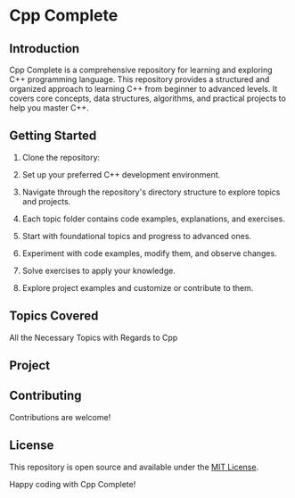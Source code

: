 # Cpp Complete

## Introduction

Cpp Complete is a comprehensive repository for learning and exploring C++ programming language. This repository provides a structured and organized approach to learning C++ from beginner to advanced levels. It covers core concepts, data structures, algorithms, and practical projects to help you master C++.

## Getting Started

1. Clone the repository:


2. Set up your preferred C++ development environment.

3. Navigate through the repository's directory structure to explore topics and projects.

4. Each topic folder contains code examples, explanations, and exercises.

5. Start with foundational topics and progress to advanced ones.

6. Experiment with code examples, modify them, and observe changes.

7. Solve exercises to apply your knowledge.

8. Explore project examples and customize or contribute to them.

## Topics Covered
  All the Necessary Topics with Regards to Cpp


## Project


## Contributing

Contributions are welcome!

## License

This repository is open source and available under the [MIT License](https://opensource.org/licenses/MIT).

Happy coding with Cpp Complete!
